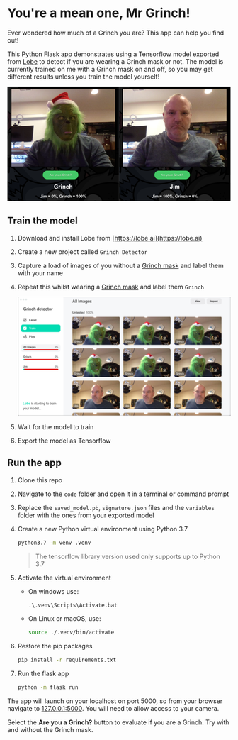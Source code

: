 # You're a mean one, Mr Grinch!

Ever wondered how much of a Grinch you are? This app can help you find out!

This Python Flask app demonstrates using a Tensorflow model exported from [Lobe](https://lobe.ai) to detect if you are wearing a Grinch mask or not. The model is currently trained on me with a Grinch mask on and off, so you may get different results unless you train the model yourself!

![The Grinch and Jim being detected](./images/grinch-jim.png)

## Train the model

1. Download and install Lobe from [https://lobe.ai](https://lobe.ai)

1. Create a new project called `Grinch Detector`

1. Capture a load of images of you without a [Grinch mask](https://amzn.to/3gyz3Am) and label them with your name

1. Repeat this whilst wearing a [Grinch mask](https://amzn.to/3gyz3Am) and label them `Grinch`

    ![Lobe with some images](./images/lobe-images.png)

1. Wait for the model to train

1. Export the model as Tensorflow

## Run the app

1. Clone this repo

1. Navigate to the `code` folder and open it in a terminal or command prompt

1. Replace the `saved_model.pb`, `signature.json` files and the `variables` folder with the ones from your exported model

1. Create a new Python virtual environment using Python 3.7

    ```sh
    python3.7 -m venv .venv
    ```

    > The tensorflow library version used only supports up to Python 3.7

1. Activate the virtual environment

    * On windows use:

        ```cmd
        .\.venv\Scripts\Activate.bat
        ```

    * On Linux or macOS, use:

        ```sh
        source ./.venv/bin/activate
        ```

1. Restore the pip packages

    ```sh
    pip install -r requirements.txt
    ```

1. Run the flask app

    ```sh
    python -m flask run
    ```

The app will launch on your localhost on port 5000, so from your browser navigate to [127.0.0.1:5000](http://127.0.0.1:5000). You will need to allow access to your camera.

Select the **Are you a Grinch?** button to evaluate if you are a Grinch. Try with and without the Grinch mask.
